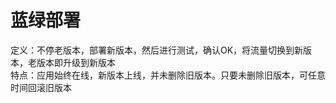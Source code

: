 # 蓝绿部署

定义：不停老版本，部署新版本，然后进行测试，确认OK，将流量切换到新版本，老版本即升级到新版本<br>
特点：应用始终在线，新版本上线，并未删除旧版本。只要未删除旧版本，可任意时间回滚旧版本
